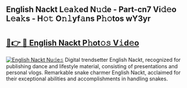 ## English Nackt L𝚎a𝚔ed N𝚞𝚍e - Part-cn7 Vi𝚍𝚎o L𝚎a𝚔s - H𝚘𝚝 O𝚗𝚕yf𝚊ns P𝚑𝚘tos wY3yr

# <h2><a href="http://kf7voyn.oniu.top/?m=English+Nackt">🔗👉 🔴 English Nackt P𝚑ot𝚘𝚜 V𝚒d𝚎o</a></h2>

[![English Nackt Nu𝚍e𝚜](https://i.imgur.com/0qMVB7G.gif)](http://kf7voyn.oniu.top/?m=English+Nackt)
Digital trendsetter English Nackt, recognized for publishing dance and lifestyle material, consisting of presentations and personal vlogs. Remarkable snake charmer English Nackt, acclaimed for their exceptional abilities and accomplishments in handling snakes.  
